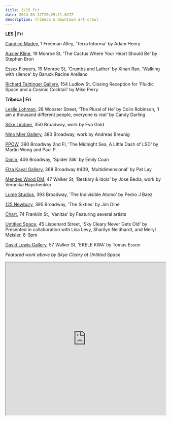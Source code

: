 ```yaml
---
title: 3/15 Fri
date: 2024-03-12T20:29:11.627Z
description: Tribeca & Downtown art crawl
---
```

**L﻿ES | Fri**

[Candice Madey](https://www.candicemadey.com/gallery/all/adam-henry-2024), 1 Freeman Alley, 'Terra Informa' by Adam Henry

[Auxier Kline](https://www.auxierkline.com/), 19 Monroe St, 'The Cactus Where Your Heart Should Be' by Stephen Bron

[Essex Flowers](https://essexflowers.us/), 19 Monroe St, 'Crumbs and Lather' by Xinan Ran, 'Walking with silence' by Baruck Racine Arellano

[Richard Taittinger Gallery](https://richardtaittinger.com/exhibition/fluidic-space-and-a-cosmic-cocktail/), 154 Ludlow St, Closing Reception for 'Fluidic Space and a Cosmic Cocktail' by Mike Perry

**T﻿ribeca | Fri**

[Leslie Lohman](https://www.leslielohman.org/), 26 Wooster Street, 'The Plural of He' by Colin Robinson, 'I am a thousand different people, everyone is real' by Candy Darling

[Silke Lindner](https://www.silkelindner.com/), 350 Broadway, work by Eva Gold 

[Nino Mier Gallery](https://www.miergallery.com/exhibitions), 380 Broadway, work by Andreas Breunig

[PPOW](https://www.ppowgallery.com/exhibitions), 390 Broadway 2nd Fl, 'The Midnight Sea, A Little Dash of LSD' by Martin Wong and Paul P.

[Dimin](https://www.dimin.nyc/exhibitions/15-emily-coan-spider-silk/overview/), 406 Broadway, 'Spider Silk' by Emily Coan

[Elza Kayal Gallery](https://elzakayal.com/), 368 Broadway #409, 'Multidimensional' by Pat Lay

[Mendes Wood DM](https://mendeswooddm.com/en/exhibitions), 47 Walker St, 'Bestiary & Idols' by Jose Bedia, work by Veronika Hapchenkko

[Lume Studios](https://www.instagram.com/lumestudios), 393 Broadway, 'The Indivisible Atomo' by Pedro J Baez

[125 Newbury](https://www.125newbury.com/exhibitions/jim-dine-the-sixties#tab:thumbnails), 395 Broadway, 'The Sixties' by Jim Dine

[Chart](https://chart-gallery.com/exhibitions/54-vanitas-david-baskin-angelo-filomeno-jude-griebel-nir-hod/), 74 Franklin St, 'Vanitas' by Featuring several artists

[Untitled Space](https://untitled-space.com/skye-cleary-never-gets-old-solo-exhibition-in-collaboration-with-lisa-levy-sharilyn-neidhardt-and-meryl-meisler/), 45 Lispenard Street, 'Sky Cleary Never Gets Old' by Presented in collaboration with Lisa Levy, Sharilyn Neidhardt, and Meryl Meisler, 6-9pm 

[David Lewis Gallery](https://www.davidlewisgallery.com/exhibitions/tomas-esson-ekele-kwa), 57 Walker St, 'EKELE KWA' by Tomás Esson

*F﻿eatured work above by Skye Cleary at Untitled Space*

<iframe src="https://www.google.com/maps/d/u/1/embed?mid=1hQkz0dtGB5OSk28XGsCvWrRwMGM0Cgo&ehbc=2E312F" width="100%" height="480"></iframe>